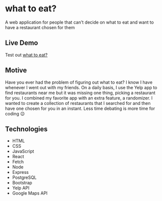 # what to eat?

A web application for people that can't decide on what to eat and want to have a restaurant chosen for them

## Live Demo

Test out [what to eat?](https://the-what-to-eat-app.herokuapp.com/)

## Motive

Have you ever had the problem of figuring out what to eat? I know I have whenever I went out with my friends. On a daily basis, I use the Yelp app to find restaurants near me but it was missing one thing, picking a restaurant for you. I combined my favorite app with an extra feature, a randomizer. I wanted to create a collection of restaurants that I searched for and then have one chosen for you in an instant. Less time debating is more time for coding 😉

## Technologies

* HTML
* CSS
* JavaScript
* React
* Fetch
* Node
* Express
* PostgreSQL
* Bootstrap
* Yelp API
* Google Maps API
